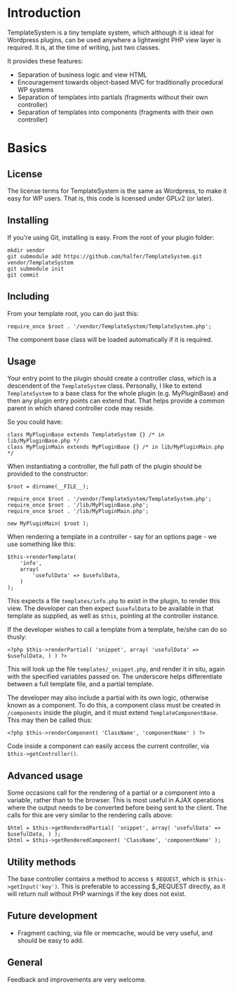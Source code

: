 Introduction
============

TemplateSystem is a tiny template system, which although it is ideal for Wordpress plugins, can be used anywhere a lightweight PHP view layer is required. It is, at the time of writing, just two classes.

It provides these features:

+ Separation of business logic and view HTML
+ Encouragement towards object-based MVC for traditionally procedural WP systems
+ Separation of templates into partials (fragments without their own controller)
+ Separation of templates into components (fragments with their own controller)

Basics
======

License
-------

The license terms for TemplateSystem is the same as Wordpress, to make it easy for WP users. That is, this code is licensed under GPLv2 (or later). 

Installing
----------

If you're using Git, installing is easy. From the root of your plugin folder:

    mkdir vendor
    git submodule add https://github.com/halfer/TemplateSystem.git vendor/TemplateSystem
    git submodule init
    git commit

Including
---------

From your template root, you can do just this:

    require_once $root . '/vendor/TemplateSystem/TemplateSystem.php';

The component base class will be loaded automatically if it is required.

Usage
-----

Your entry point to the plugin should create a controller class, which is a descendent of the `TemplateSystem` class. Personally, I like to extend `TemplateSystem` to a base class for the whole plugin (e.g. MyPluginBase) and then any plugin entry points can extend that. That helps provide a common parent in which shared controller code may reside.

So you could have:

	class MyPluginBase extends TemplateSystem {} /* in lib/MyPluginBase.php */
	class MyPluginMain extends MyPluginBase {} /* in lib/MyPluginMain.php */

When instantiating a controller, the full path of the plugin should be provided to the constructor:

    $root = dirname(__FILE__);

    require_once $root . '/vendor/TemplateSystem/TemplateSystem.php';
    require_once $root . '/lib/MyPluginBase.php';
    require_once $root . '/lib/MyPluginMain.php';
    
    new MyPluginMain( $root );

When rendering a template in a controller - say for an options page - we use something like this:

    $this->renderTemplate(
		'info',
		array(
			'usefulData' => $usefulData,
		)
	);

This expects a file `templates/info.php` to exist in the plugin, to render this view. The developer can then expect `$usefulData` to be available in that template as supplied, as well as `$this`, pointing at the controller instance.

If the developer wishes to call a template from a template, he/she can do so thusly:

    <?php $this->renderPartial( 'snippet', array( 'usefulData' => $usefulData, ) ) ?>

This will look up the file `templates/_snippet.php`, and render it in situ, again with the specified variables passed on. The underscore helps differentiate between a full template file, and a partial template.

The developer may also include a partial with its own logic, otherwise known as a component. To do this, a component class must be created in `/components` inside the plugin, and it must extend `TemplateComponentBase`. This may then be called thus:

    <?php $this->renderComponent( 'ClassName', 'componentName' ) ?>

Code inside a component can easily access the current controller, via `$this->getController()`.

Advanced usage
--------------

Some occasions call for the rendering of a partial or a component into a variable, rather than to the browser. This is most useful in AJAX operations where the output needs to be converted before being sent to the client. The calls for this are very similar to the rendering calls above:

    $html = $this->getRenderedPartial( 'snippet', array( 'usefulData' => $usefulData, ) );
    $html = $this->getRenderedComponent( 'ClassName', 'componentName' );

Utility methods
---------------

The base controller contains a method to access `$_REQUEST`, which is `$this->getInput('key')`. This is preferable to accessing $_REQUEST directly, as it will return null without PHP warnings if the key does not exist.

Future development
------------------

* Fragment caching, via file or memcache, would be very useful, and should be easy to add.

General
-------

Feedback and improvements are very welcome.
